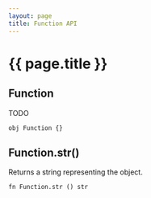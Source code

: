 ```yaml
---
layout: page
title: Function API
---
```


# {{ page.title }}

## Function
TODO

```the
obj Function {}
```

## Function.str()
Returns a string representing the object.

```the
fn Function.str () str
```
